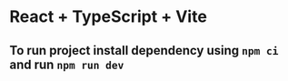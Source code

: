 # React + TypeScript + Vite

## To run project install dependency using `npm ci` and run `npm run dev`